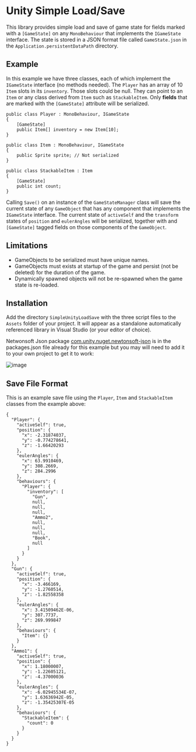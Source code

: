 # Unity Simple Load/Save

This library provides simple load and save of game state for fields marked with a ```[GameState]``` on any ```MonoBehaviour``` that implements the ```IGameState``` interface. The state is stored in a JSON format file called ```GameState.json``` in the ```Application.persistentDataPath``` directory. 

## Example ##

In this example we have three classes, each of which implement the ```IGameState``` interface (no methods needed).
The ```Player``` has an array of 10 ```Item``` slots in its ```inventory```. 
Those slots could be null. They can point to an ```Item``` or any class derived from ```Item``` such as ```StackableItem```.
Only **fields** that are marked with the ```[GameState]``` attribute will be serialized.

```
public class Player : MonoBehaviour, IGameState
{
    [GameState]
    public Item[] inventory = new Item[10];
}

public class Item : MonoBehaviour, IGameState
{
    public Sprite sprite; // Not serialized
}

public class StackableItem : Item
{
    [GameState]
    public int count;
}
```

Calling ```Save()``` on an instance of the ```GameStateManager``` class will save the current state of any ```GameObject``` that has any component that implements the ```IGameState``` interface. The current state of ```activeSelf``` and the ```transform``` states of ```position``` and ```eulerAngles``` will be serialized, together with and ```[GameState]``` tagged fields on those components of the ```GameObject```.

## Limitations ## 

- GameObjects to be serialized must have unique names.
- GameObjects must exists at startup of the game and persist (not be deleted) for the duration of the game.
- Dynamically spawned objects will not be re-spawned when the game state is re-loaded.

## Installation ## 

Add the directory ```SimpleUnityLoadSave``` with the three script files to the ```Assets``` folder of your project. It will appear as a standalone automatically referenced library in Visual Studio (or your editor of choice).

Netwonsoft Json package [com.unity.nuget.newtonsoft-json](https://docs.unity3d.com/Packages/com.unity.nuget.newtonsoft-json@3.1/manual/index.html) is in the packages.json file already for this example but you may will need to add it to your own project to get it to work:

![image](https://user-images.githubusercontent.com/1547800/229220651-4baa6feb-5714-4a24-8bca-1a997caf347a.png)

## Save File Format ##

This is an example save file using the ```Player```, ```Item``` and ```StackableItem``` classes from the example above:

```
{
  "Player": {
    "activeSelf": true,
    "position": {
      "x": -2.31874037,
      "y": -0.774278641,
      "z": -1.66420293
    },
    "eulerAngles": {
      "x": 63.9910469,
      "y": 308.2669,
      "z": 284.2996
    },
    "behaviours": {
      "Player": {
        "inventory": [
          "Gun",
          null,
          null,
          null,
          "Ammo2",
          null,
          null,
          null,
          "Book",
          null
        ]
      }
    }
  },
  "Gun": {
    "activeSelf": true,
    "position": {
      "x": -3.466169,
      "y": -1.2760514,
      "z": -1.82558358
    },
    "eulerAngles": {
      "x": 3.41509462E-06,
      "y": 307.7737,
      "z": 269.999847
    },
    "behaviours": {
      "Item": {}
    }
  },
  "Ammo1": {
    "activeSelf": true,
    "position": {
      "x": 1.18000007,
      "y": -1.22605121,
      "z": -4.37000036
    },
    "eulerAngles": {
      "x": -6.02945534E-07,
      "y": 1.63636942E-05,
      "z": -1.35425307E-05
    },
    "behaviours": {
      "StackableItem": {
        "count": 0
      }
    }
  }
}
```

